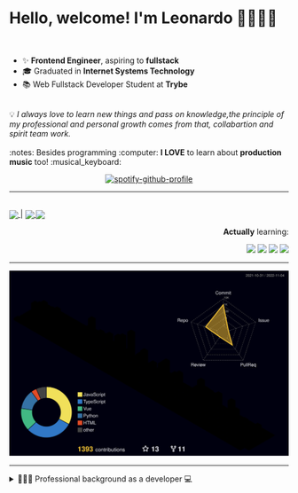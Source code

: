 # Hello, welcome! I'm Leonardo 🌈👨🏽‍💻
<p align="right">
<img src="https://upload.wikimedia.org/wikipedia/en/thumb/0/05/Flag_of_Brazil.svg/1200px-Flag_of_Brazil.svg.png" width=20 height=15 / >
<img src="https://upload.wikimedia.org/wikipedia/commons/2/2b/Bandeira_do_estado_de_S%C3%A3o_Paulo.svg" width=20 height=15 / >
</p>

- ✨ <b>Frontend Engineer</b>, aspiring to <b>fullstack</b>
- 🎓 Graduated in <b>Internet Systems Technology</b>
- 📚 Web Fullstack Developer Student at <b>Trybe</b>
<br>
💡 <i>I always love to learn new things and pass on knowledge,the principle of my professional and personal growth comes from that, collabartion and spirit team work.</i>
<br><br>
:notes: Besides programming :computer:
<b>I LOVE</b> to learn about <b>production music</b> too! :musical_keyboard:

<div align=center>
    
 [![spotify-github-profile](https://spotify-github-profile.vercel.app/api/view?uid=lcds90&cover_image=true&theme=novatorem&bar_color=ac61d2&bar_color_cover=false)](https://spotify-github-profile.vercel.app/api/view?uid=lcds90&redirect=true)
    
</div>

* * *

<br />
    
<div align="left">

<a href="https://lcds.vercel.app/">
   <img align="center" src="https://img.shields.io/badge/Access-Portfolio-purple"/>
</a> |
<a href="https://www.linkedin.com/in/lcds90/">
  <img align="center" src="https://img.shields.io/static/v1?logo=linkedin&label=linkedin&message=lcds90&color=blue&style=for-the-badge"/>
</a>
<a href="mailto:lcds90@gmail.com">
  <img align="center" src="https://img.shields.io/static/v1?&logo=gmail&label=Send&message=Email&color=red&style=for-the-badge" />
</a>   
 
</div>

<div align="right"> 
       
**Actually** learning:
 
<img src="https://badges.aleen42.com/src/vue.svg">
<img src="https://badges.aleen42.com/src/typescript.svg">
<img src="https://badges.aleen42.com/src/node.svg">
<img src="https://badges.aleen42.com/src/jest_1.svg">
</div>

* * *

![](./profile-3d-contrib/profile-night-rainbow.svg)


* * *
       
<details>
       
<summary>👨🏽‍💻 Professional background as a developer 💻</summary>
    
  <div align="justify">


<div align="center">
<a href="https://wakatime.com/@lcds90">
  <img align="center" src="https://github-readme-stats.vercel.app/api/top-langs/?username=lcds90&langs_count=10&theme=gruvbox&layout=compact&include_all_commits=true" width="400px"/>
</a>
<a href="https://wakatime.com/@lcds90">
  <img align="center" width="400px" src="https://github-readme-stats.vercel.app/api/wakatime?username=lcds90&theme=gruvbox&layout=compact"/>
</a>
</div>

<br/>

<div align="center">
    
<a href="https://wakatime.com/@lcds90">
  <img align="center" width="400px" src="https://github-readme-stats.vercel.app/api?username=lcds90&count_private=true&theme=gruvbox"/>
</a>
<!-- <img align="center" width="300px" src="https://github-profile-trophy.vercel.app/?username=lcds90&row=2&column=3&theme=gruvbox"/> -->

<img align="center" width="400px" src="https://github-readme-streak-stats.herokuapp.com/?user=lcds90&theme=dark"/>

</div>

<br />
              
<!--START_SECTION:waka-->
![Code Time](http://img.shields.io/badge/Code%20Time-2%2C050%20hrs%209%20mins-blue)

![Profile Views](http://img.shields.io/badge/Profile%20Views-2-blue)

![Lines of code](https://img.shields.io/badge/From%20Hello%20World%20I%27ve%20Written-1%20Million%20lines%20of%20code-blue)

**🐱 My GitHub Data** 

> 🏆 1,256 Contributions in the Year 2022
 > 
> 📦 663.0 kB Used in GitHub's Storage 
 > 
> 🚫 Not Opted to Hire
 > 
> 📜 83 Public Repositories 
 > 
> 🔑 68 Private Repositories  
 > 
**I'm a Night 🦉** 

```text
🌞 Morning    109 commits    ███░░░░░░░░░░░░░░░░░░░░░░   11.5% 
🌆 Daytime    234 commits    ██████░░░░░░░░░░░░░░░░░░░   24.68% 
🌃 Evening    378 commits    ██████████░░░░░░░░░░░░░░░   39.87% 
🌙 Night      227 commits    ██████░░░░░░░░░░░░░░░░░░░   23.95%

```
📅 **I'm Most Productive on Sunday** 

```text
Monday       99 commits     ██░░░░░░░░░░░░░░░░░░░░░░░   10.44% 
Tuesday      117 commits    ███░░░░░░░░░░░░░░░░░░░░░░   12.34% 
Wednesday    41 commits     █░░░░░░░░░░░░░░░░░░░░░░░░   4.32% 
Thursday     90 commits     ██░░░░░░░░░░░░░░░░░░░░░░░   9.49% 
Friday       63 commits     █░░░░░░░░░░░░░░░░░░░░░░░░   6.65% 
Saturday     201 commits    █████░░░░░░░░░░░░░░░░░░░░   21.2% 
Sunday       337 commits    █████████░░░░░░░░░░░░░░░░   35.55%

```


📊 **This Week I Spent My Time On** 

```text
⌚︎ Time Zone: America/Sao_Paulo

💬 Programming Languages: 
Vue.js                   9 hrs 38 mins       ████████████████░░░░░░░░░   66.16% 
JavaScript               2 hrs 21 mins       ████░░░░░░░░░░░░░░░░░░░░░   16.18% 
TypeScript               1 hr 14 mins        ██░░░░░░░░░░░░░░░░░░░░░░░   8.52% 
JSON                     1 hr 9 mins         ██░░░░░░░░░░░░░░░░░░░░░░░   7.93% 
CSV                      5 mins              ░░░░░░░░░░░░░░░░░░░░░░░░░   0.68%

🔥 Editors: 
VS Code                  14 hrs 33 mins      █████████████████████████   100.0%

💻 Operating System: 
Linux                    14 hrs 33 mins      █████████████████████████   100.0%

```

**I Mostly Code in JavaScript** 

```text
JavaScript               42 repos            ███████████░░░░░░░░░░░░░░   44.21% 
TypeScript               23 repos            ██████░░░░░░░░░░░░░░░░░░░   24.21% 
Vue                      13 repos            ███░░░░░░░░░░░░░░░░░░░░░░   13.68% 
HTML                     7 repos             █░░░░░░░░░░░░░░░░░░░░░░░░   7.37% 
Python                   6 repos             █░░░░░░░░░░░░░░░░░░░░░░░░   6.32%

```


**Timeline**

![Chart not found](https://raw.githubusercontent.com/lcds90/lcds90/main/charts/bar_graph.png) 


 Last Updated on 04/11/2022 18:54:35 UTC
<!--END_SECTION:waka-->
              
              
   </div>
</details>
